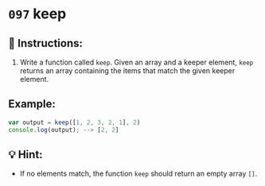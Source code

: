 # `097` keep

## 📝 Instructions:

1. Write a function called `keep`. Given an array and a keeper element, `keep` returns an array containing the items that match the given keeper element.

## Example:

```js
var output = keep([1, 2, 3, 2, 1], 2)
console.log(output); --> [2, 2]
```

## 💡 Hint:

- If no elements match, the function `keep` should return an empty array `[]`.
